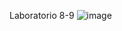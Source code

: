 Laboratorio 8-9
![image](https://github.com/Miguel2314carvajal/Introduccion-a-Express/assets/151950810/108eb742-7cd4-4fa6-ac04-85273169dab9)
